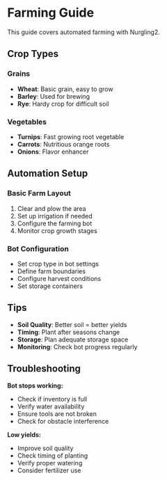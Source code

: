 # Farming Guide

This guide covers automated farming with Nurgling2.

## Crop Types

### Grains
- **Wheat**: Basic grain, easy to grow
- **Barley**: Used for brewing
- **Rye**: Hardy crop for difficult soil

### Vegetables  
- **Turnips**: Fast growing root vegetable
- **Carrots**: Nutritious orange roots
- **Onions**: Flavor enhancer

## Automation Setup

### Basic Farm Layout
1. Clear and plow the area
2. Set up irrigation if needed
3. Configure the farming bot
4. Monitor crop growth stages

### Bot Configuration
- Set crop type in bot settings
- Define farm boundaries
- Configure harvest conditions
- Set storage containers

## Tips

- **Soil Quality**: Better soil = better yields
- **Timing**: Plant after seasons change
- **Storage**: Plan adequate storage space
- **Monitoring**: Check bot progress regularly

## Troubleshooting

**Bot stops working:**
- Check if inventory is full
- Verify water availability  
- Ensure tools are not broken
- Check for obstacle interference

**Low yields:**
- Improve soil quality
- Check timing of planting
- Verify proper watering
- Consider fertilizer use